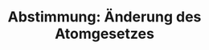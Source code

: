 ---
abstimmung:
  abstimmung: 3
  bundestagssitzung: 233
  datum: 10. Juni 2021
  legislaturperiode: 19
categories:
- Todo
data:
- title: Abstimmungsergebnis 20210610_3-data.pdf
  url: /res/2021-btw/abstimmungsergebnisse/20210610_3-data.pdf
- title: Abstimmungsergebnis 20210610_3_xls-data.xlsx
  url: /res/2021-btw/abstimmungsergebnisse/20210610_3_xls-data.xlsx
- title: Abstimmungsergebnis 20210610_3_xls-data.csv
  url: /res/2021-btw/abstimmungsergebnisse/csv/20210610_3_xls-data.csv
documents:
- local: /res/2021-btw/drucksachen/27659.pdf
  title: Drucksache 19/27659
  url: https://dip21.bundestag.de/dip21/btd/19/276/1927659.pdf
- local: /res/2021-btw/drucksachen/30488.pdf
  title: Drucksache 19/30488
  url: https://dip21.bundestag.de/dip21/btd/19/304/1930488.pdf
ergebnis:
  AfD:
    enthaltung: 3
    gesamt: 88
    ja: 73
    nein: 0
    nichtabgegeben: 12
    ungueltig: 0
  Bündnis 90/Die Grünen:
    enthaltung: 0
    gesamt: 67
    ja: 0
    nein: 57
    nichtabgegeben: 10
    ungueltig: 0
  Die Linke:
    enthaltung: 0
    gesamt: 69
    ja: 0
    nein: 55
    nichtabgegeben: 14
    ungueltig: 0
  FDP:
    enthaltung: 0
    gesamt: 80
    ja: 0
    nein: 72
    nichtabgegeben: 8
    ungueltig: 0
  cdu/csu:
    enthaltung: 0
    gesamt: 245
    ja: 221
    nein: 0
    nichtabgegeben: 24
    ungueltig: 0
  file: 20210610_3_xls-data.xlsx
  fraktionslos:
    enthaltung: 0
    gesamt: 8
    ja: 3
    nein: 2
    nichtabgegeben: 3
    ungueltig: 0
  spd:
    enthaltung: 0
    gesamt: 152
    ja: 134
    nein: 0
    nichtabgegeben: 18
    ungueltig: 0
layout: abstimmung
links:
- title: Link zu bundestag.de
  url: https://www.bundestag.de/parlament/plenum/abstimmung/abstimmung?id=743
preview: 'Deutscher Bundestag


  233. Sitzung des Deutschen Bundestages

  am Donnerstag, 10. Juni 2021


  Endgültiges Ergebnis der Namentlichen Abstimmung Nr. 3


  Gesetzentwurf der Bundesregierung

  Entwurf eines Siebzehnten Gesetzes zur Änderung des Atomgesetzes (Siebzehntes AtGÄnderungsG)

  - Drucksachen 19/27659 und 19/30488 -'
tags:
- Todo
title: 'Abstimmung: Änderung des Atomgesetzes'
---